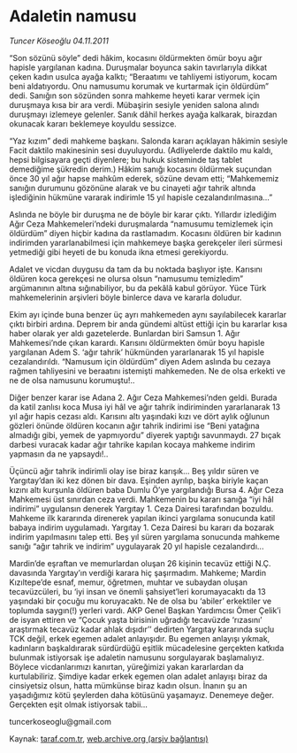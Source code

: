 # Adaletin namusu

*Tuncer Köseoğlu 04.11.2011*

<div class="yazi"><p>“Son sözünü söyle” dedi hâkim, kocasını öldürmekten ömür boyu ağır hapisle yargılanan kadına. Duruşmalar boyunca sakin tavırlarıyla dikkat çeken kadın usulca ayağa kalktı; “Beraatımı ve tahliyemi istiyorum, kocam beni aldatıyordu. Onu namusumu korumak ve kurtarmak için öldürdüm” dedi. Sanığın son sözünden sonra mahkeme heyeti karar vermek için duruşmaya kısa bir ara verdi. Mübaşirin sesiyle yeniden salona alındı duruşmayı izlemeye gelenler. Sanık dâhil herkes ayağa kalkarak, birazdan okunacak kararı beklemeye koyuldu sessizce.</p>
<p>“Yaz kızım” dedi mahkeme başkanı. Salonda kararı açıklayan hâkimin sesiyle Facit daktilo makinesinin sesi duyuluyordu. (Adliyelerde daktilo mu kaldı, hepsi bilgisayara geçti diyenlere; bu hukuk sisteminde taş tablet demediğime şükredin derim.) Hâkim sanığı kocasını öldürmek suçundan önce 30 yıl ağır hapse mahkûm ederek, sözüne devam etti; “Mahkememiz sanığın durumunu gözönüne alarak ve bu cinayeti ağır tahrik altında işlediğinin hükmüne vararak indirimle 15 yıl hapisle cezalandırılmasına...”</p>
<p>Aslında ne böyle bir duruşma ne de böyle bir karar çıktı. Yıllardır izlediğim Ağır Ceza Mahkemeleri’ndeki duruşmalarda “namusumu temizlemek için öldürdüm” diyen hiçbir kadına da rastlamadım. Kocasını öldüren bir kadının indirimden yararlanabilmesi için mahkemeye başka gerekçeler ileri sürmesi yetmediği gibi heyeti de bu konuda ikna etmesi gerekiyordu.</p>
<p>Adalet ve vicdan duygusu da tam da bu noktada başlıyor işte. Karısını öldüren koca gerekçesi ne olursa olsun “namusumu temizledim” argümanının altına sığınabiliyor, bu da pekâlâ kabul görüyor. Yüce Türk mahkemelerinin arşivleri böyle binlerce dava ve kararla doludur.</p>
<p>Ekim ayı içinde buna benzer üç ayrı mahkemeden aynı sayılabilecek kararlar çıktı birbiri ardına. Deprem bir anda gündemi altüst ettiği için bu kararlar kısa haber olarak yer aldı gazetelerde. Bunlardan biri Samsun 1. Ağır Mahkemesi’nde çıkan karardı. Karısını öldürmekten ömür boyu hapisle yargılanan Adem S. ‘ağır tahrik’ hükmünden yararlanarak 15 yıl hapisle cezalandırıldı. “Namusum için öldürdüm” diyen Adem aslında bu cezaya rağmen tahliyesini ve beraatını istemişti mahkemeden. Ne de olsa erkekti ve ne de olsa namusunu korumuştu!..</p>
<p>Diğer benzer karar ise Adana 2. Ağır Ceza Mahkemesi’nden geldi. Burada da katil zanlısı koca Musa iyi hâl ve ağır tahrik indiriminden yararlanarak 13 yıl ağır hapis cezası aldı. Karısını altı yaşındaki kızı ve dört aylık oğlunun gözleri önünde öldüren kocanın ağır tahrik indirimi ise “Beni yatağına almadığı gibi, yemek de yapmıyordu” diyerek yaptığı savunmaydı. 27 bıçak darbesi vuracak kadar ağır tahrike kapılan kocaya mahkeme indirim yapmasın da ne yapsaydı!..</p>
<p>Üçüncü ağır tahrik indirimli olay ise biraz karışık... Beş yıldır süren ve Yargıtay’dan iki kez dönen bir dava. Eşinden ayrılıp, başka biriyle kaçan kızını altı kurşunla öldüren baba Dumlu Ö’ye yargılandığı Bursa 4. Ağır Ceza Mahkemesi üst sınırdan ceza verdi. Mahkemenin bu kararı sanığa “iyi hâl indirimi” uygulansın denerek Yargıtay 1. Ceza Dairesi tarafından bozuldu. Mahkeme ilk kararında direnerek yapılan ikinci yargılama sonucunda katil babaya indirim uygulamadı. Yargıtay 1. Ceza Dairesi bu kararı da bozarak indirim yapılmasını talep etti. Beş yıl süren yargılama sonucunda mahkeme sanığı “ağır tahrik ve indirim” uygulayarak 20 yıl hapisle cezalandırdı...</p>
<p>Mardin’de eşraftan ve memurlardan oluşan 26 kişinin tecavüz ettiği N.Ç. davasında Yargıtay’ın verdiği karara hiç şaşırmadım. Mahkeme; Mardin Kızıltepe’de esnaf, memur, öğretmen, muhtar ve subaydan oluşan tecavüzcüleri, bu ‘iyi insan ve önemli şahsiyet’leri korumayacaktı da 13 yaşındaki bir çocuğu mu koruyacaktı. Ne de olsa bu ‘abiler’ erkektiler ve toplumda saygın(!) yerleri vardı. AKP Genel Başkan Yardımcısı Ömer Çelik’i de isyan ettiren ve “Çocuk yaşta birisinin uğradığı tecavüzde ‘rızasını’ araştırmak tecavüz kadar ahlak dışıdır’’ dedirten Yargıtay kararında suçlu TCK değil, erkek egemen adalet anlayışıdır. Bu egemen anlayışı yıkmak, kadınların başkaldırarak sürdürdüğü eşitlik mücadelesine gerçekten katkıda bulunmak istiyorsak işe adaletin namusunu sorgulayarak başlamalıyız. Böylece vicdanlarımızı kanırtan, yüreğimizi yakan kararlardan da kurtulabiliriz. Şimdiye kadar erkek egemen olan adalet anlayışı biraz da cinsiyetsiz olsun, hatta mümkünse biraz kadın olsun. İnanın şu an yaşadığımız kötü şeylerden daha kötüsünü yaşamayız. Denemeye değer. Gerçekten eşit olmak istiyorsak tabii... </p>
<p>tuncerkoseoglu@gmail.com</p>
</div>

Kaynak: [taraf.com.tr](http://www.taraf.com.tr:80/tuncer-koseoglu/makale-adaletin-namusu.htm), [web.archive.org (arşiv bağlantısı)](http://web.archive.org/web/20111104153847/http://www.taraf.com.tr:80/tuncer-koseoglu/makale-adaletin-namusu.htm)
